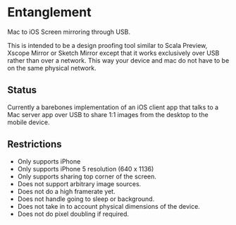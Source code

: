 Entanglement
============

Mac to iOS Screen mirroring through USB.

This is intended to be a design proofing tool similar to Scala Preview,
Xscope Mirror or Sketch Mirror except that it works exclusively over USB
rather than over a network. This way your device and mac do not have to
be on the same physical network.

Status
------

Currently a barebones implementation of an iOS client app that talks to a
Mac server app over USB to share 1:1 images from the desktop to the mobile device.

Restrictions
------------

 * Only supports iPhone
 * Only supports iPhone 5 resolution (640 x 1136)
 * Only supports sharing top corner of the screen.
 * Does not support arbitrary image sources.
 * Does not do a high framerate yet.
 * Does not handle going to sleep or background.
 * Does not take in to account physical dimensions of the device.
 * Does not do pixel doubling if required.

